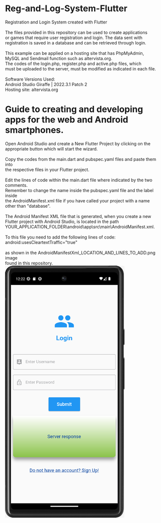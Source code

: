  # Reg-and-Log-System-Flutter
Registration and Login System created with Flutter
 <br>
 <br>
The files provided in this repository can be used to create applications
 <br>
or games that require user registration and login. The data sent with
 <br>
registration is saved in a database and can be retrieved through login.
 <br>
 <br>
This example can be applied on a hosting site that has PhpMyAdmin, 
 <br>
MySQL and Sendmail function such as altervista.org.
 <br>
The codes of the login.php, register.php and active.php files, which 
 <br>
 must be uploaded to the server, must be modified as indicated in each file.
 <br>
 <br>
Software Versions Used:
 <br>
Android Studio Giraffe | 2022.3.1 Patch 2
<br>
Hosting site: altervista.org
 # Guide to creating and developing apps for the web and Android smartphones.
Open Android Studio and create a New Flutter Project by clicking on the
 <br>
appropriate button which will start the wizard.
 <br>
 <br>
Copy the codes from the main.dart and pubspec.yaml files and paste them into
 <br>
the respective files in your Flutter project.
 <br>
 <br>
Edit the lines of code within the main.dart file where indicated by the two comments.
 <br>
Remember to change the name inside the pubspec.yaml file and the label inside
 <br>
the AndroidManifest.xml file if you have called your project with a name other than "database".
 <br>
 <br>
The Android Manifest XML file that is generated, when you create a new
 <br>
Flutter project with Android Studio, is located in the path
 <br>
YOUR_APPLICATION_FOLDER\android\app\src\main\AndroidManifest.xml.
 <br>
 <br>
To this file you need to add the following lines of code:
<uses-permission android:name="android.permission.INTERNET"/>
 <br>
android:usesCleartextTraffic="true"
 <br>
 <br>
as shown in the AndroidManifestXml_LOCATION_AND_LINES_TO_ADD.png image
 <br>
found in this repository.
 <br>
<img src="screen_app_android_1.png" alt="screen android 1">
